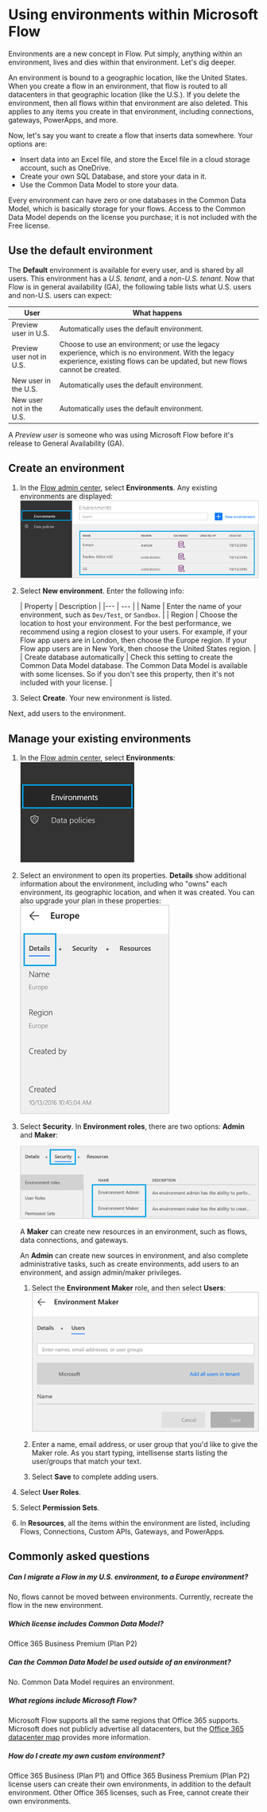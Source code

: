 <properties
    pageTitle="Environment overview for Administrators | Microsoft Flow"
    description="Using, creating, and managing environments in Microsoft Flow"
    services=""
    suite="flow"
    documentationCenter="na"
    authors="sunaysv"
    manager="anneta"
    editor=""
    tags=""/>

<tags
   ms.service="flow"
   ms.devlang="na"
   ms.topic="article"
   ms.tgt_pltfrm="na"
   ms.workload="na"
   ms.date="10/13/2016"
   ms.author="sunayv"/>

# Using environments within Microsoft Flow

Environments are a new concept in Flow. Put simply, anything within an environment, lives and dies within that environment. Let's dig deeper. 

An environment is bound to a geographic location, like the United States. When you create a flow in an environment, that flow is routed to all datacenters in that geographic location (like the U.S.). If you delete the environment, then all flows within that environment are also deleted. This applies to any items you create in that environment, including connections, gateways, PowerApps, and more.

Now, let's say you want to create a flow that inserts data somewhere. Your options are:

- Insert data into an Excel file, and store the Excel file in a cloud storage account, such as OneDrive.
- Create your own SQL Database, and store your data in it.
- Use the Common Data Model to store your data.

Every environment can have zero or one databases in the Common Data Model, which is basically storage for your flows. Access to the Common Data Model depends on the license you purchase; it is not included with the Free license.

## Use the default environment

The **Default** environment is available for every user, and is shared by all users. This environment has a *U.S. tenant*, and a *non-U.S. tenant*. Now that Flow is in general availability (GA), the following table lists what U.S. users and non-U.S. users can expect:

| User | What happens |
| --- | --- |
| Preview user in U.S. | Automatically uses the default environment. |
| Preview user not in U.S. | Choose to use an environment; or use the legacy experience, which is no environment. With the legacy experience, existing flows can be updated, but new flows cannot be created. |
| New user in the U.S. | Automatically uses the default environment. |
| New user not in the U.S. | Automatically uses the default environment. |

A *Preview user* is someone who was using Microsoft Flow before it's release to General Availability (GA). 

## Create an environment

1. In the [Flow admin center](https://admin.flow.microsoft.com), select **Environments**. Any existing environments are displayed:  
![](./media/environments-overview-admin/environments-list.png)

2. Select **New environment**. Enter the following info:

	| Property | Description |
|--- | --- |
| Name | Enter the name of your environment, such as `Dev/Test`, or `Sandbox`. |
| Region | Choose the location to host your environment. For the best performance, we recommend using a region closest to your users. For example, if your Flow app users are in London, then choose the Europe region. If your Flow app users are in New York, then choose the United States region. |
| Create database automatically | Check this setting to create the Common Data Model database. The Common Data Model is available with some licenses. So if you don't see this property, then it's not included with your license. |

3. Select **Create**. Your new environment is listed. 

Next, add users to the environment.

## Manage your existing environments

1. In the [Flow admin center](https://admin.flow.microsoft.com), select **Environments**:  
![](./media/environments-overview-admin/select-environments.png)  
2. Select an environment to open its properties. **Details** show additional information about the environment, including who "owns" each environment, its geographic location, and when it was created. You can also upgrade your plan in these properties:  
![](./media/environments-overview-admin/open-environment.png)

3. Select **Security**. In **Environment roles**, there are two options: **Admin** and **Maker**:  

	![](./media/environments-overview-admin/environment-roles.png)

	A **Maker** can create new resources in an environment, such as flows, data connections, and gateways. 

	An **Admin** can create new sources in environment, and also complete administrative tasks, such as create environments, add users to an environment, and assign admin/maker privileges.  

	1. Select the **Environment Maker** role, and then select **Users**:  
	![](./media/environments-overview-admin/add-environment-maker.png)

	2. Enter a name, email address, or user group that you'd like to give the Maker role. As you start typing, intellisense starts listing the user/groups that match your text. 
	3. Select **Save** to complete adding users. 
4. Select **User Roles**.
5. Select **Permission Sets**.
6. In **Resources**, all the items within the environment are listed, including Flows, Connections, Custom APIs, Gateways, and PowerApps. 


## Commonly asked questions

##### Can I migrate a Flow in my U.S. environment, to a Europe environment?
No, flows cannot be moved between environments. Currently, recreate the flow in the new environment.

##### Which license includes Common Data Model?
Office 365 Business Premium (Plan P2)

##### Can the Common Data Model be used outside of an environment?
No. Common Data Model requires an environment.

##### What regions include Microsoft Flow?
Microsoft Flow supports all the same regions that Office 365 supports. Microsoft does not publicly advertise all datacenters, but the [Office 365 datacenter map](http://o365datacentermap.azurewebsites.net/) provides more information.

##### How do I create my own custom environment?
Office 365 Business (Plan P1) and Office 365 Business Premium (Plan P2) license users can create their own environments, in addition to the default environment. Other Office 365 licenses, such as Free, cannot create their own environments. 
